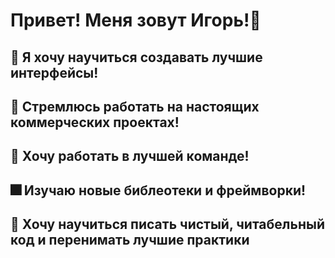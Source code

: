 # Привет! Меня зовут Игорь!:wave:

## :radio_button: Я хочу научиться создавать лучшие интерфейсы!

## :office: Стремлюсь работать на настоящих коммерческих проектах!

## :100: Хочу работать в лучшей команде!

## :fireworks: Изучаю новые библеотеки и фреймворки!

## :dart: Хочу научиться писать чистый, читабельный код и перенимать лучшие практики
